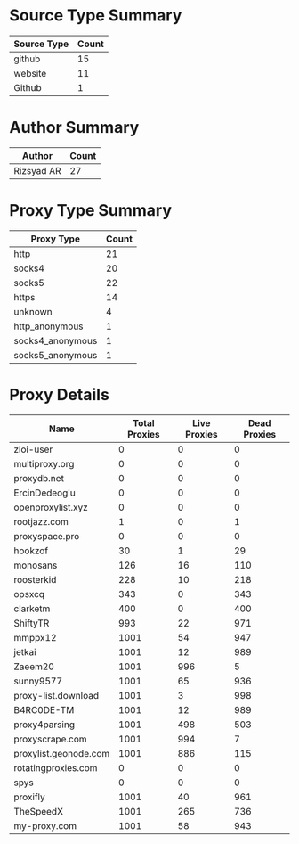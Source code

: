 # Source Type Summary

| Source Type | Count |
|-------------|-------|
| github | 15 |
| website | 11 |
| Github | 1 |


# Author Summary

| Author | Count |
|--------|-------|
| Rizsyad AR | 27 |


# Proxy Type Summary

| Proxy Type | Count |
|------------|-------|
| http | 21 |
| socks4 | 20 |
| socks5 | 22 |
| https | 14 |
| unknown | 4 |
| http_anonymous | 1 |
| socks4_anonymous | 1 |
| socks5_anonymous | 1 |


# Proxy Details

| Name | Total Proxies | Live Proxies | Dead Proxies |
|------|---------------|--------------|---------------|
| zloi-user | 0 | 0 | 0 |
| multiproxy.org | 0 | 0 | 0 |
| proxydb.net | 0 | 0 | 0 |
| ErcinDedeoglu | 0 | 0 | 0 |
| openproxylist.xyz | 0 | 0 | 0 |
| rootjazz.com | 1 | 0 | 1 |
| proxyspace.pro | 0 | 0 | 0 |
| hookzof | 30 | 1 | 29 |
| monosans | 126 | 16 | 110 |
| roosterkid | 228 | 10 | 218 |
| opsxcq | 343 | 0 | 343 |
| clarketm | 400 | 0 | 400 |
| ShiftyTR | 993 | 22 | 971 |
| mmppx12 | 1001 | 54 | 947 |
| jetkai | 1001 | 12 | 989 |
| Zaeem20 | 1001 | 996 | 5 |
| sunny9577 | 1001 | 65 | 936 |
| proxy-list.download | 1001 | 3 | 998 |
| B4RC0DE-TM | 1001 | 12 | 989 |
| proxy4parsing | 1001 | 498 | 503 |
| proxyscrape.com | 1001 | 994 | 7 |
| proxylist.geonode.com | 1001 | 886 | 115 |
| rotatingproxies.com | 0 | 0 | 0 |
| spys | 0 | 0 | 0 |
| proxifly | 1001 | 40 | 961 |
| TheSpeedX | 1001 | 265 | 736 |
| my-proxy.com | 1001 | 58 | 943 |
